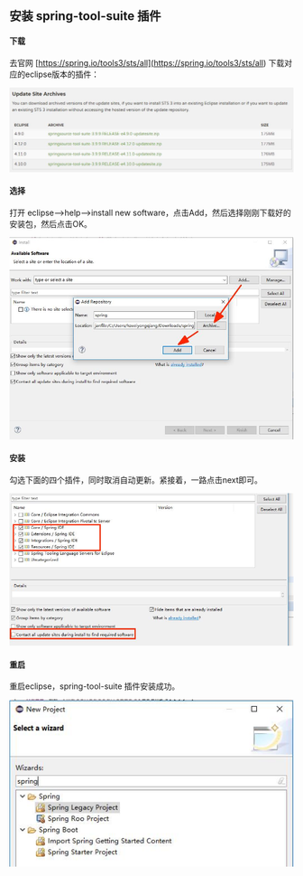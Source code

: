 ## 安装 spring-tool-suite 插件

#### 下载

去官网 [https://spring.io/tools3/sts/all](<https://spring.io/tools3/sts/all>) 下载对应的eclipse版本的插件：

![SpringToolSuite01](assets/SpringToolSuite01.jpg)

#### 选择

打开 eclipse-->help-->install new software，点击Add，然后选择刚刚下载好的安装包，然后点击OK。

![SpringToolSuite02](assets/SpringToolSuite02.jpg)

#### 安装

勾选下面的四个插件，同时取消自动更新。紧接着，一路点击next即可。

![SpringToolSuite03](assets/SpringToolSuite03.jpg)

#### 重启

重启eclipse，spring-tool-suite 插件安装成功。

![SpringToolSuite04](assets/SpringToolSuite04.jpg)
